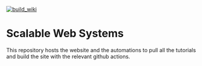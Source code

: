 [![build_wiki](https://github.com/scalable-web-systems/scalable-web-systems.github.io/actions/workflows/build.yml/badge.svg)](https://github.com/scalable-web-systems/scalable-web-systems.github.io/actions/workflows/build.yml)

# Scalable Web Systems

This repository hosts the website and the automations to pull all the tutorials and build the site with the relevant github actions. 
